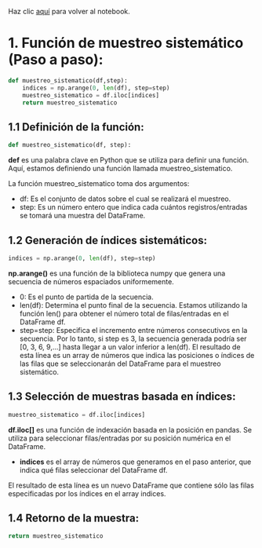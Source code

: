 Haz clic [aquí](../1.1%20Práctica%20funciones%20de%20muestreo.ipynb) para volver al notebook.


# 1. Función de muestreo sistemático (Paso a paso):

```python
def muestreo_sistematico(df,step):
    indices = np.arange(0, len(df), step=step)
    muestreo_sistematico = df.iloc[indices]
    return muestreo_sistematico

```

## 1.1 Definición de la función:

```python
def muestreo_sistematico(df, step):

```
**def** es una palabra clave en Python que se utiliza para definir una función. Aquí, estamos definiendo una función llamada muestreo_sistematico.

La función muestreo_sistematico toma dos argumentos:

- df: Es el conjunto de datos sobre el cual se realizará el muestreo.
- step: Es un número entero que indica cada cuántos registros/entradas se tomará una muestra del DataFrame.

## 1.2 Generación de índices sistemáticos:

```python
indices = np.arange(0, len(df), step=step)

```
**np.arange()** es una función de la biblioteca numpy que genera una secuencia de números espaciados uniformemente.

- 0: Es el punto de partida de la secuencia.
- len(df): Determina el punto final de la secuencia. Estamos utilizando la función len() para obtener el número total de filas/entradas en el DataFrame df.
- step=step: Especifica el incremento entre números consecutivos en la secuencia. Por lo tanto, si step es 3, la secuencia generada podría ser [0, 3, 6, 9,...] hasta llegar a un valor inferior a len(df).
El resultado de esta línea es un array de números que indica las posiciones o índices de las filas que se seleccionarán del DataFrame para el muestreo sistemático.

## 1.3 Selección de muestras basada en índices:

```python
muestreo_sistematico = df.iloc[indices]

```
**df.iloc[]** es una función de indexación basada en la posición en pandas. Se utiliza para seleccionar filas/entradas por su posición numérica en el DataFrame.

- **indices** es el array de números que generamos en el paso anterior, que indica qué filas seleccionar del DataFrame df.

El resultado de esta línea es un nuevo DataFrame que contiene sólo las filas especificadas por los índices en el array indices.

## 1.4 Retorno de la muestra:

```python
return muestreo_sistematico

```

